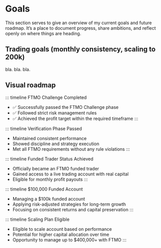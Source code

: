 # Goals
This section serves to give an overview of my current goals and future roadmap. It’s a place to document progress, share ambitions, and reflect openly on where things are heading.

## Trading goals (monthly consistency, scaling to 200k)
bla. bla. bla.


## Visual roadmap

::: timeline FTMO Challenge Completed
- <span class="completed">✅ Successfully passed the FTMO Challenge phase</span>
- <span class="completed">✅ Followed strict risk management rules</span>
- <span class="completed">✅ Achieved the profit target within the required timeframe</span>
:::

::: timeline Verification Phase Passed
- Maintained consistent performance
- Showed discipline and strategy execution
- Met all FTMO requirements without any rule violations
:::


::: timeline Funded Trader Status Achieved
- Officially became an FTMO funded trader
- Gained access to a live trading account with real capital
- Eligible for monthly profit payouts
:::

::: timeline $100,000 Funded Account
- Managing a $100k funded account
- Applying risk-adjusted strategies for long-term growth
- Focusing on consistent returns and capital preservation
:::

::: timeline Scaling Plan Eligible
- Eligible to scale account based on performance
- Potential for higher capital allocation over time
- Opportunity to manage up to $400,000+ with FTMO
:::
